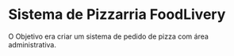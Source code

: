 # Sistema de Pizzarria FoodLivery
O Objetivo era criar um sistema de pedido de pizza com área administrativa.